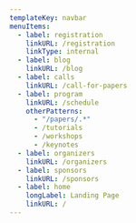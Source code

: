 ```yaml
---
templateKey: navbar
menuItems:
  - label: registration
    linkURL: /registration
    linkType: internal
  - label: blog
    linkURL: /blog
  - label: calls
    linkURL: /call-for-papers
  - label: program
    linkURL: /schedule
    otherPatterns:
      - "/papers/.*"
      - /tutorials
      - /workshops
      - /keynotes
  - label: organizers
    linkURL: /organizers
  - label: sponsors
    linkURL: /sponsors
  - label: home
    longLabel: Landing Page
    linkURL: /
---
```


